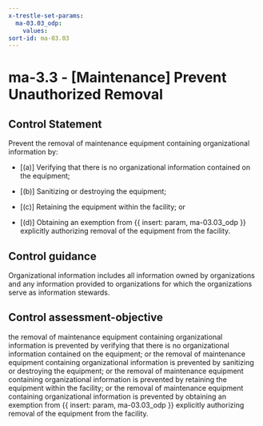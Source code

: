 ```yaml
---
x-trestle-set-params:
  ma-03.03_odp:
    values:
sort-id: ma-03.03
---
```


# ma-3.3 - \[Maintenance\] Prevent Unauthorized Removal

## Control Statement

Prevent the removal of maintenance equipment containing organizational information by:

- \[(a)\] Verifying that there is no organizational information contained on the equipment;

- \[(b)\] Sanitizing or destroying the equipment;

- \[(c)\] Retaining the equipment within the facility; or

- \[(d)\] Obtaining an exemption from {{ insert: param, ma-03.03_odp }} explicitly authorizing removal of the equipment from the facility.

## Control guidance

Organizational information includes all information owned by organizations and any information provided to organizations for which the organizations serve as information stewards.

## Control assessment-objective

the removal of maintenance equipment containing organizational information is prevented by verifying that there is no organizational information contained on the equipment; or
the removal of maintenance equipment containing organizational information is prevented by sanitizing or destroying the equipment; or
the removal of maintenance equipment containing organizational information is prevented by retaining the equipment within the facility; or
the removal of maintenance equipment containing organizational information is prevented by obtaining an exemption from {{ insert: param, ma-03.03_odp }} explicitly authorizing removal of the equipment from the facility.
